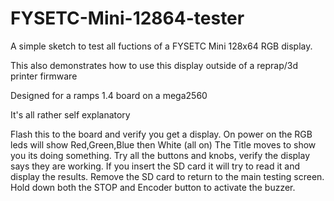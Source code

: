 # FYSETC-Mini-12864-tester

A simple sketch to test all fuctions of a FYSETC Mini 128x64 RGB display.

This also demonstrates how to use this display outside of a reprap/3d printer firmware

Designed for a ramps 1.4 board on a mega2560

It's all rather self explanatory

Flash this to the board and verify you get a display.
On power on the RGB leds will show Red,Green,Blue then White (all on)
The Title moves to show you its doing something.
Try all the buttons and knobs, verify the display says they are working.
If you insert the SD card it will try to read it and display the results. Remove the SD card to return to the main testing screen.
Hold down both the STOP and Encoder button to activate the buzzer. 


